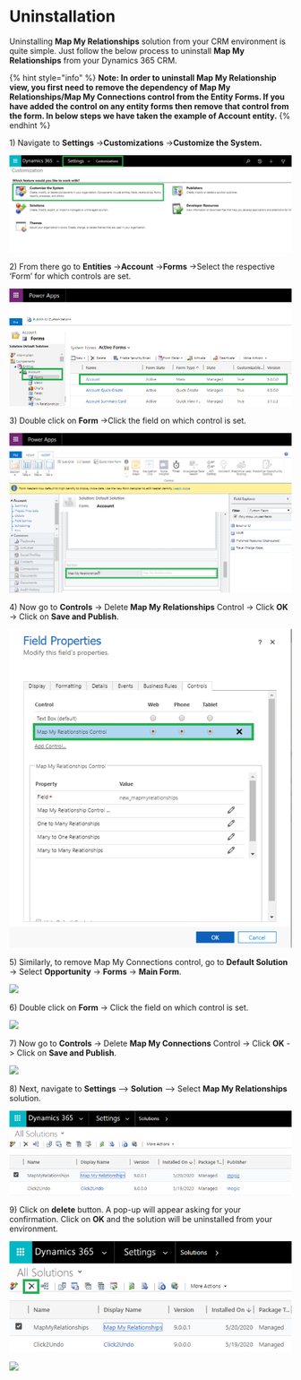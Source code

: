 # Uninstallation

Uninstalling **Map My Relationships** solution from your CRM environment is quite simple. Just follow the below process to uninstall **Map My Relationships** from your Dynamics 365 CRM.

{% hint style="info" %}
**Note: In order to uninstall Map My Relationship view, you first need to remove the dependency of Map My Relationships/Map My Connections control from the Entity Forms. If you have added the control on any entity forms then remove that control from the form. In below steps we have taken the example of Account entity.**
{% endhint %}

1\) Navigate to **Settings** ->**Customizations** ->**Customize the System.**

![](<../.gitbook/assets/21 (2).png>)

2\) From there go to **Entities** ->**Account** ->**Forms** ->Select the respective ‘Form’ for which controls are set.

![](<../.gitbook/assets/22 (4).png>)

3\) Double click on **Form** ->Click the field on which control is set.

![](../.gitbook/assets/23.png)

4\) Now go to **Controls** -> Delete **Map My Relationships** Control -> Click **OK** -> Click on **Save and Publish**.

![](../.gitbook/assets/24.png)

5\) Similarly, to remove Map My Connections control, go to **Default Solution** -> Select **Opportunity** -> **Forms** -> **Main Form**.&#x20;

![](<../.gitbook/assets/Uninstall\_1 (4).png>)

6\) Double click on **Form** -> Click the field on which control is set.

![](<../.gitbook/assets/Uninstall\_2 (2).png>)

7\) Now go to **Controls** -> Delete **Map My Connections** Control -> Click **OK** -> Click on **Save and Publish**.

![](<../.gitbook/assets/Uninstall\_3 (6).png>)

8\) Next, navigate to **Settings** --> **Solution** --> Select **Map My Relationships** solution.

![](<../.gitbook/assets/2 (11).png>)

9\) Click on **delete** button. A pop-up will appear asking for your confirmation. Click on **OK** and the solution will be uninstalled from your environment.

![](<../.gitbook/assets/3 (38).png>)

![](<../.gitbook/assets/uninstall\_5 - Copy (2).png>)
